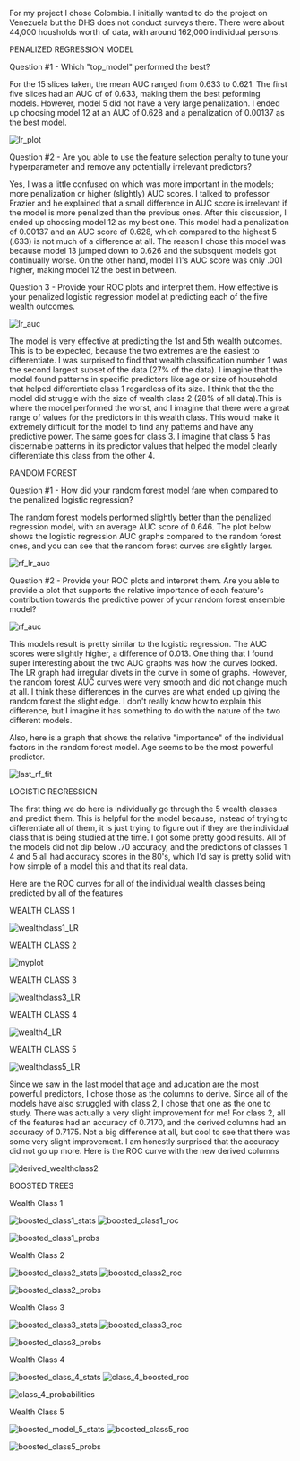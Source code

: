 For my project I chose Colombia. I initially wanted to do the project on Venezuela but the DHS does not conduct surveys there. There were about 44,000 housholds worth of
data, with around 162,000 individual persons.

PENALIZED REGRESSION MODEL

Question #1 - Which "top_model" performed the best?

For the 15 slices taken, the mean AUC ranged from 0.633 to 0.621. The first five slices had an AUC of of 0.633, making them the best peforming models. However, model 5 did not have a very large penalization. I ended up choosing model 12 at an AUC of 0.628 and a penalization of 0.00137 as the best model. 

![lr_plot](lr_plot.png)

Question #2 -  Are you able to use the feature selection penalty to tune your hyperparameter and remove any potentially irrelevant predictors?

Yes, I was a little confused on which was more important in the models; more penalization or higher (slightly) AUC scores. I talked to professor Frazier and he explained that 
a small difference in AUC score is irrelevant if the model is more penalized than the previous ones. After this discussion, I ended up choosing model 12 as my best one. This model had a penalization of 0.00137 and an AUC score of 0.628, which compared to the highest 5 (.633) is not much of a difference at all. The reason I chose this model was because model 13 jumped down to 0.626 and the subsquent models got continually worse. On the other hand, model 11's AUC score was only .001 higher, making model 12 the best in between.

Question 3 - Provide your ROC plots and interpret them. How effective is your penalized logistic regression model at predicting each of the five wealth outcomes.

![lr_auc](lr_auc.png)

The model is very effective at predicting the 1st and 5th wealth outcomes. This is to be expected, because the two extremes are the easiest to differentiate. I was surprised to 
find that wealth classification number 1 was the second largest subset of the data (27% of the data). I imagine that the model found patterns in specific predictors like age or size of household that helped differentiate class 1 regardless of its size. I think that the the model did struggle with the size of wealth class 2 (28% of all data).This is where the model performed the worst, and I imagine that there were a great range of values for the predictors in this wealth class. This would make it extremely difficult for the model to find any patterns and have any predictive power. The same goes for class 3. I imagine that class 5 has discernable patterns in its predictor values that helped the model clearly differentiate this class from the other 4. 

RANDOM FOREST

Question #1 - How did your random forest model fare when compared to the penalized logistic regression?

The random forest models performed slightly better than the penalized regression model, with an average AUC score of 0.646. The plot below shows the logistic regression AUC graphs compared to the random forest ones, and you can see that the random forest curves are slightly larger. 

![rf_lr_auc](rf_lr_auc.png)

Question #2 - Provide your ROC plots and interpret them. Are you able to provide a plot that supports the relative importance of each feature's contribution towards the predictive power of your random forest ensemble model?

![rf_auc](rf_auc.png)

This models result is pretty similar to the logistic regression. The AUC scores were slightly higher, a difference of 0.013. One thing that I found super interesting about the two AUC graphs was how the curves looked. The LR graph had irregular divets in the curve in some of graphs. However, the random forest AUC curves were very smooth and did not change much at all. I think these differences in the curves are what ended up giving the random forest the slight edge. I don't really know how to explain this difference, but I imagine it has something to do with the nature of the two different models. 

Also, here is a graph that shows the relative "importance" of the individual factors in the random forest model. Age seems to be the most powerful predictor. 

![last_rf_fit](last_rf_fit.png)

LOGISTIC REGRESSION

The first thing we do here is individually go through the 5 wealth classes and predict them. This is helpful for the model because, instead of trying to differentiate all of them, it is just trying to figure out if they are the individual class that is being studied at the time. I got some pretty good results. All of the models did not dip below .70 accuracy, and the predictions of classes 1 4 and 5 all had accuracy scores in the 80's, which I'd say is pretty solid with how simple of a model this and that its real data.

Here are the ROC curves for all of the individual wealth classes being predicted by all of the features 

WEALTH CLASS 1

![wealthclass1_LR](wealthclass1_LR.png)

WEALTH CLASS 2

![myplot](myplot.png)

WEALTH CLASS 3

![wealthclass3_LR](wealthclass3_LR.png)

WEALTH CLASS 4

![wealth4_LR](wealth41_LR.png)

WEALTH CLASS 5

![wealthclass5_LR](wealthclass5_LR.png)

Since we saw in the last model that age and aducation are the most powerful predictors, I chose those as the columns to derive. Since all of the models have also struggled with class 2, I chose that one as the one to study. There was actually a very slight improvement for me! For class 2, all of the features had an accuracy of 0.7170, and the derived columns had an accuracy of 0.7175. Not a big difference at all, but cool to see that there was some very slight improvement. I am honestly surprised that the accuracy did not go up more. Here is the ROC curve with the new derived columns

![derived_wealthclass2](derived_wealthclass2.png)

BOOSTED TREES

Wealth Class 1 

![boosted_class1_stats](boosted_class1_stats.jpg)
![boosted_class1_roc](boosted_class1_roc.png)

![boosted_class1_probs](boosted_class1_probs.png)

Wealth Class 2 

![boosted_class2_stats](boosted_class2_stats.jpg)
![boosted_class2_roc](boosted_class2_roc.png)

![boosted_class2_probs](boosted_class2_probs.png)

Wealth Class 3 

![boosted_class3_stats](boosted_class3_stats.jpg)
![boosted_class3_roc](boosted_class3_roc.png)

![boosted_class3_probs](boosted_class3_probs.png)

Wealth Class 4 

![boosted_class_4_stats](boosted_class_4_stats.jpg)
![class_4_boosted_roc](class_4_boosted_roc.png)

![class_4_probabilities](boosted_class3_probs.png)


Wealth Class 5 

![boosted_model_5_stats](boosted_model_5_stats.jpg)
![boosted_class5_roc](boosted_class5_roc.png)

![boosted_class5_probs](boosted_class5_probs.png)
